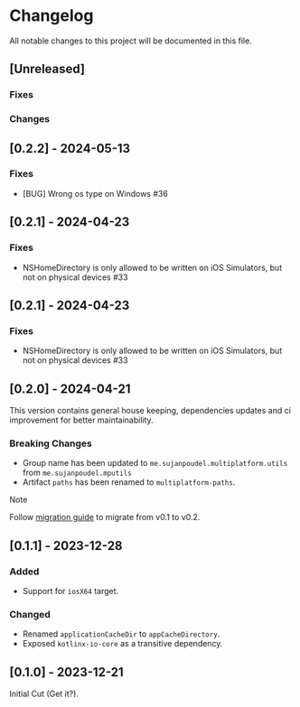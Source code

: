 # Changelog

All notable changes to this project will be documented in this file.

## [Unreleased]

### Fixes

### Changes

## [0.2.2] - 2024-05-13

### Fixes

- [BUG] Wrong os type on Windows #36

## [0.2.1] - 2024-04-23

### Fixes

- NSHomeDirectory is only allowed to be written on iOS Simulators, but not on physical devices #33

## [0.2.1] - 2024-04-23

### Fixes

- NSHomeDirectory is only allowed to be written on iOS Simulators, but not on physical devices #33

## [0.2.0] - 2024-04-21

This version contains general house keeping, dependencies updates and ci improvement for better maintainability.

### Breaking Changes

- Group name has been updated to `me.sujanpoudel.multiplatform.utils` from `me.sujanpoudel.mputils`
- Artifact `paths` has been renamed to `multiplatform-paths`.

> [!NOTE]
> Follow [migration guide](https://github.com/psuzn/multiplatform-paths/blob/main/migration-guides.md##v01x-to-v2x) to migrate from v0.1 to v0.2.

## [0.1.1] - 2023-12-28

### Added

- Support for `iosX64` target.

### Changed

- Renamed `applicationCacheDir` to `appCacheDirectory`.
- Exposed `kotlinx-io-core` as a transitive dependency.

## [0.1.0] - 2023-12-21

Initial Cut (Get it?).
